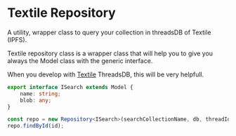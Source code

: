 # Textile Repository 
A utility, wrapper class to query your collection in threadsDB of Textile (IPFS).

Textile repository class is a wrapper class that will help you to give you always the Model class with the generic interface.

When you develop with [Textile](https://textile.io) ThreadsDB, this will be very helpfull.


```typescript
export interface ISearch extends Model {
    name: string;
    blob: any;
}

const repo = new Repository<ISearch>(searchCollectionName, db, threadId);
repo.findById(id);
```
